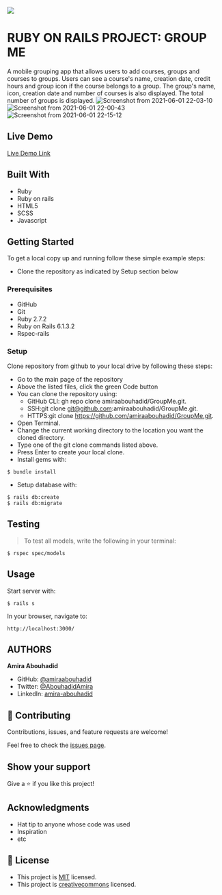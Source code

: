 ![](https://img.shields.io/badge/Microverse-blueviolet)

# RUBY ON RAILS PROJECT: GROUP ME

A mobile grouping app that allows users to add courses, groups and courses to groups. Users can see a course's name, creation date, credit hours and group icon if the course belongs to a group. The group's name, icon, creation date and number of courses is also displayed. The total number of groups is displayed.
![Screenshot from 2021-06-01 22-03-10](https://user-images.githubusercontent.com/56790126/120383551-4d1ec300-c325-11eb-9f14-fc0d36a9c61c.png)
![Screenshot from 2021-06-01 22-00-43](https://user-images.githubusercontent.com/56790126/120383376-19dc3400-c325-11eb-9a20-876db603e969.png)
![Screenshot from 2021-06-01 22-15-12](https://user-images.githubusercontent.com/56790126/120384836-f4e8c080-c326-11eb-8b9c-7fba3adaffa3.png)


## Live Demo

[Live Demo Link](https://immense-garden-49874.herokuapp.com/users/sign_in)

## Built With
- Ruby
- Ruby on rails
- HTML5
- SCSS
- Javascript

## Getting Started
To get a local copy up and running follow these simple example steps:
- Clone the repository as indicated by Setup section below

### Prerequisites
- GitHub
- Git
- Ruby 2.7.2
- Ruby on Rails 6.1.3.2
- Rspec-rails

### Setup
Clone repository from github to your local drive by following these steps:
- Go to the main page of the repository
- Above the listed files, click the green Code button
- You can clone the repository using:
  - GitHub CLI: gh repo clone amiraabouhadid/GroupMe.git.
  - SSH:git clone git@github.com:amiraabouhadid/GroupMe.git.
  - HTTPS:git clone https://github.com/amiraabouhadid/GroupMe.git.
- Open Terminal.
- Change the current working directory to the location you want the cloned directory.
- Type one of the git clone commands listed above.
- Press Enter to create your local clone.
- Install gems with:

```
$ bundle install
```

- Setup database with:

```
$ rails db:create
$ rails db:migrate
```

## Testing

> To test all models, write the following in your terminal:

```
$ rspec spec/models
```

## Usage

Start server with:

```
$ rails s
```

 In your browser, navigate to:
 ```
 http://localhost:3000/
 ```

## AUTHORS

**Amira Abouhadid**

- GitHub: [@amiraabouhadid](https://github.com/amiraabouhadid)
- Twitter: [@AbouhadidAmira](https://twitter.com/AbouhadidAmira)
- LinkedIn: [amira-abouhadid](https://www.linkedin.com/in/amira-abouhadid/)



## 🤝 Contributing

Contributions, issues, and feature requests are welcome!

Feel free to check the [issues page](https://github.com/amiraabouhadid/GroupMe/issues).

## Show your support

Give a ⭐️ if you like this project!

## Acknowledgments

- Hat tip to anyone whose code was used
- Inspiration
- etc

## 📝 License

- This project is [MIT](https://opensource.org/licenses/MIT) licensed.
- This project is [creativecommons](https://creativecommons.org/licenses/by-nc/4.0/) licensed.
